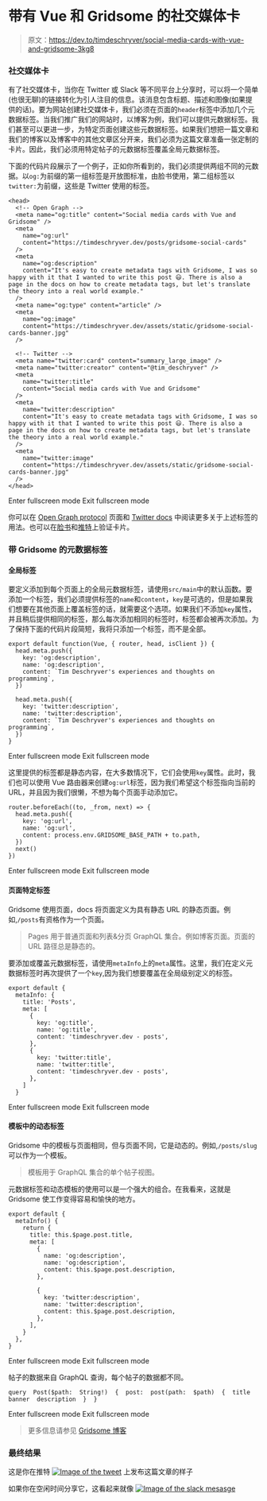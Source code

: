 # 带有 Vue 和 Gridsome 的社交媒体卡

> 原文：<https://dev.to/timdeschryver/social-media-cards-with-vue-and-gridsome-3kg8>

### 社交媒体卡

有了社交媒体卡，当你在 Twitter 或 Slack 等不同平台上分享时，可以将一个简单(也很无聊)的链接转化为引人注目的信息。该消息包含标题、描述和图像(如果提供的话)。要为网站创建社交媒体卡，我们必须在页面的`header`标签中添加几个元数据标签。当我们推广我们的网站时，以博客为例，我们可以提供元数据标签。我们甚至可以更进一步，为特定页面创建这些元数据标签。如果我们想把一篇文章和我们的博客以及博客中的其他文章区分开来，我们必须为这篇文章准备一张定制的卡片。因此，我们必须用特定帖子的元数据标签覆盖全局元数据标签。

下面的代码片段展示了一个例子，正如你所看到的，我们必须提供两组不同的元数据。以`og:`为前缀的第一组标签是开放图标准，由脸书使用，第二组标签以`twitter:`为前缀，这些是 Twitter 使用的标签。

```
<head>
  <!-- Open Graph -->
  <meta name="og:title" content="Social media cards with Vue and Gridsome" />
  <meta
    name="og:url"
    content="https://timdeschryver.dev/posts/gridsome-social-cards"
  />
  <meta
    name="og:description"
    content="It's easy to create metadata tags with Gridsome, I was so happy with it that I wanted to write this post 😃. There is also a page in the docs on how to create metadata tags, but let's translate the theory into a real world example."
  />
  <meta name="og:type" content="article" />
  <meta
    name="og:image"
    content="https://timdeschryver.dev/assets/static/gridsome-social-cards-banner.jpg"
  />

  <!-- Twitter -->
  <meta name="twitter:card" content="summary_large_image" />
  <meta name="twitter:creator" content="@tim_deschryver" />
  <meta
    name="twitter:title"
    content="Social media cards with Vue and Gridsome"
  />
  <meta
    name="twitter:description"
    content="It's easy to create metadata tags with Gridsome, I was so happy with it that I wanted to write this post 😃. There is also a page in the docs on how to create metadata tags, but let's translate the theory into a real world example."
  />
  <meta
    name="twitter:image"
    content="https://timdeschryver.dev/assets/static/gridsome-social-cards-banner.jpg"
  />
</head> 
```

Enter fullscreen mode Exit fullscreen mode

你可以在 [Open Graph protocol](http://ogp.me/) 页面和 [Twitter docs](https://developer.twitter.com/en/docs/tweets/optimize-with-cards/guides/getting-started.html) 中阅读更多关于上述标签的用法。也可以在[脸书](https://developers.facebook.com/tools/debug/sharing/)和[推特](https://cards-dev.twitter.com/validator)上验证卡片。

### 带 Gridsome 的元数据标签

#### 全局标签

要定义添加到每个页面上的全局元数据标签，请使用`src/main`中的默认函数。要添加一个标签，我们必须提供标签的`name`和`content`，`key`是可选的，但是如果我们想要在其他页面上覆盖标签的话，就需要这个选项。如果我们不添加`key`属性，并且稍后提供相同的标签，那么每次添加相同的标签时，标签都会被再次添加。为了保持下面的代码片段简短，我将只添加一个标签，而不是全部。

```
export default function(Vue, { router, head, isClient }) {
  head.meta.push({
    key: 'og:description',
    name: 'og:description',
    content: `Tim Deschryver's experiences and thoughts on programming`,
  })

  head.meta.push({
    key: 'twitter:description',
    name: 'twitter:description',
    content: `Tim Deschryver's experiences and thoughts on programming`,
  })
} 
```

Enter fullscreen mode Exit fullscreen mode

这里提供的标签都是静态内容，在大多数情况下，它们会使用`key`属性。此时，我们也可以使用 Vue 路由器来创建`og:url`标签，因为我们希望这个标签指向当前的 URL，并且因为我们很懒，不想为每个页面手动添加它。

```
router.beforeEach((to, _from, next) => {
  head.meta.push({
    key: 'og:url',
    name: 'og:url',
    content: process.env.GRIDSOME_BASE_PATH + to.path,
  })
  next()
}) 
```

Enter fullscreen mode Exit fullscreen mode

#### 页面特定标签

Gridsome 使用页面，docs 将页面定义为具有静态 URL 的静态页面。例如,`/posts`有资格作为一个页面。

> Pages 用于普通页面和列表&分页 GraphQL 集合。例如博客页面。页面的 URL 路径总是静态的。

要添加或覆盖元数据标签，请使用`metaInfo`上的`meta`属性。这里，我们在定义元数据标签时再次提供了一个`key`,因为我们想要覆盖在全局级别定义的标签。

```
export default {
  metaInfo: {
    title: 'Posts',
    meta: [
      {
        key: 'og:title',
        name: 'og:title',
        content: 'timdeschryver.dev - posts',
      },
      {
        key: 'twitter:title',
        name: 'twitter:title',
        content: 'timdeschryver.dev - posts',
      },
    ]
  } 
```

Enter fullscreen mode Exit fullscreen mode

#### 模板中的动态标签

Gridsome 中的模板与页面相同，但与页面不同，它是动态的。例如,`/posts/slug`可以作为一个模板。

> 模板用于 GraphQL 集合的单个帖子视图。

元数据标签和动态模板的使用可以是一个强大的组合。在我看来，这就是 Gridsome 使工作变得容易和愉快的地方。

```
export default {
  metaInfo() {
    return {
      title: this.$page.post.title,
      meta: [
        {
          name: 'og:description',
          name: 'og:description',
          content: this.$page.post.description,
        },

        {
          key: 'twitter:description',
          name: 'twitter:description',
          content: this.$page.post.description,
        },
      ],
    }
  },
} 
```

Enter fullscreen mode Exit fullscreen mode

帖子的数据来自 GraphQL 查询，每个帖子的数据都不同。

```
query  Post($path:  String!)  {  post:  post(path:  $path)  {  title  banner  description  }  } 
```

Enter fullscreen mode Exit fullscreen mode

> 更多信息请参见 [Gridsome 博客](https://gridsome.org/docs/head)

### 最终结果

这是你在推特 [![Image of the tweet](img/32125868b6bb31d2ea419096653207b0.png)](https://res.cloudinary.com/practicaldev/image/fetch/s--Uyb-jjEn--/c_limit%2Cf_auto%2Cfl_progressive%2Cq_auto%2Cw_880/https://timdeschryver.dev/assets/static/tweet.82a2fbd.8b5c795.png) 上发布这篇文章的样子

如果你在空闲时间分享它，这看起来就像 [![Image of the slack mesasge](img/dead753ceee97c1524650b8e6472762a.png)](https://res.cloudinary.com/practicaldev/image/fetch/s--fOHBgGnJ--/c_limit%2Cf_auto%2Cfl_progressive%2Cq_auto%2Cw_880/https://timdeschryver.dev/assets/static/slack.1d0800a.ca8154b.png)